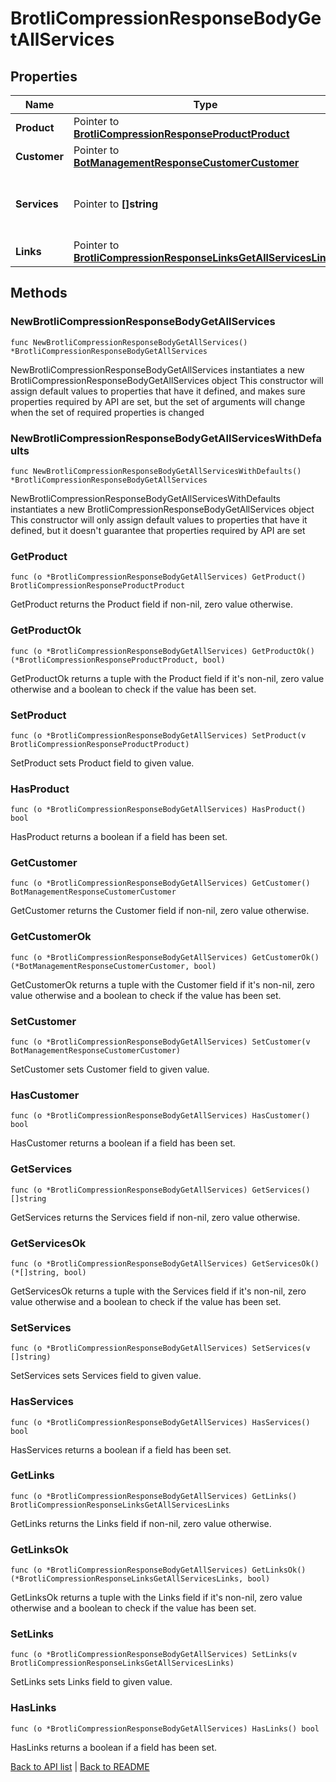 # BrotliCompressionResponseBodyGetAllServices

## Properties

Name | Type | Description | Notes
------------ | ------------- | ------------- | -------------
**Product** | Pointer to [**BrotliCompressionResponseProductProduct**](BrotliCompressionResponseProductProduct.md) |  | [optional] 
**Customer** | Pointer to [**BotManagementResponseCustomerCustomer**](BotManagementResponseCustomerCustomer.md) |  | [optional] 
**Services** | Pointer to **[]string** | A list of services with Brotli Compression enabled. | [optional] 
**Links** | Pointer to [**BrotliCompressionResponseLinksGetAllServicesLinks**](BrotliCompressionResponseLinksGetAllServicesLinks.md) |  | [optional] 

## Methods

### NewBrotliCompressionResponseBodyGetAllServices

`func NewBrotliCompressionResponseBodyGetAllServices() *BrotliCompressionResponseBodyGetAllServices`

NewBrotliCompressionResponseBodyGetAllServices instantiates a new BrotliCompressionResponseBodyGetAllServices object
This constructor will assign default values to properties that have it defined,
and makes sure properties required by API are set, but the set of arguments
will change when the set of required properties is changed

### NewBrotliCompressionResponseBodyGetAllServicesWithDefaults

`func NewBrotliCompressionResponseBodyGetAllServicesWithDefaults() *BrotliCompressionResponseBodyGetAllServices`

NewBrotliCompressionResponseBodyGetAllServicesWithDefaults instantiates a new BrotliCompressionResponseBodyGetAllServices object
This constructor will only assign default values to properties that have it defined,
but it doesn't guarantee that properties required by API are set

### GetProduct

`func (o *BrotliCompressionResponseBodyGetAllServices) GetProduct() BrotliCompressionResponseProductProduct`

GetProduct returns the Product field if non-nil, zero value otherwise.

### GetProductOk

`func (o *BrotliCompressionResponseBodyGetAllServices) GetProductOk() (*BrotliCompressionResponseProductProduct, bool)`

GetProductOk returns a tuple with the Product field if it's non-nil, zero value otherwise
and a boolean to check if the value has been set.

### SetProduct

`func (o *BrotliCompressionResponseBodyGetAllServices) SetProduct(v BrotliCompressionResponseProductProduct)`

SetProduct sets Product field to given value.

### HasProduct

`func (o *BrotliCompressionResponseBodyGetAllServices) HasProduct() bool`

HasProduct returns a boolean if a field has been set.

### GetCustomer

`func (o *BrotliCompressionResponseBodyGetAllServices) GetCustomer() BotManagementResponseCustomerCustomer`

GetCustomer returns the Customer field if non-nil, zero value otherwise.

### GetCustomerOk

`func (o *BrotliCompressionResponseBodyGetAllServices) GetCustomerOk() (*BotManagementResponseCustomerCustomer, bool)`

GetCustomerOk returns a tuple with the Customer field if it's non-nil, zero value otherwise
and a boolean to check if the value has been set.

### SetCustomer

`func (o *BrotliCompressionResponseBodyGetAllServices) SetCustomer(v BotManagementResponseCustomerCustomer)`

SetCustomer sets Customer field to given value.

### HasCustomer

`func (o *BrotliCompressionResponseBodyGetAllServices) HasCustomer() bool`

HasCustomer returns a boolean if a field has been set.

### GetServices

`func (o *BrotliCompressionResponseBodyGetAllServices) GetServices() []string`

GetServices returns the Services field if non-nil, zero value otherwise.

### GetServicesOk

`func (o *BrotliCompressionResponseBodyGetAllServices) GetServicesOk() (*[]string, bool)`

GetServicesOk returns a tuple with the Services field if it's non-nil, zero value otherwise
and a boolean to check if the value has been set.

### SetServices

`func (o *BrotliCompressionResponseBodyGetAllServices) SetServices(v []string)`

SetServices sets Services field to given value.

### HasServices

`func (o *BrotliCompressionResponseBodyGetAllServices) HasServices() bool`

HasServices returns a boolean if a field has been set.

### GetLinks

`func (o *BrotliCompressionResponseBodyGetAllServices) GetLinks() BrotliCompressionResponseLinksGetAllServicesLinks`

GetLinks returns the Links field if non-nil, zero value otherwise.

### GetLinksOk

`func (o *BrotliCompressionResponseBodyGetAllServices) GetLinksOk() (*BrotliCompressionResponseLinksGetAllServicesLinks, bool)`

GetLinksOk returns a tuple with the Links field if it's non-nil, zero value otherwise
and a boolean to check if the value has been set.

### SetLinks

`func (o *BrotliCompressionResponseBodyGetAllServices) SetLinks(v BrotliCompressionResponseLinksGetAllServicesLinks)`

SetLinks sets Links field to given value.

### HasLinks

`func (o *BrotliCompressionResponseBodyGetAllServices) HasLinks() bool`

HasLinks returns a boolean if a field has been set.


[Back to API list](../README.md#documentation-for-api-endpoints) | [Back to README](../README.md)
